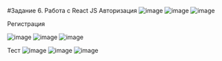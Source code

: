 #Задание 6. Работа с React JS
Авторизация
![image](https://github.com/goriori/q_digital/assets/100791613/e6e1547d-2434-4d77-92a6-e4dc6952f767)
![image](https://github.com/goriori/q_digital/assets/100791613/06a95ea0-5eba-450d-a3d5-84069562b0d4)
![image](https://github.com/goriori/q_digital/assets/100791613/e79e6dc2-f9a4-4abb-95d7-89f3c1f58c8d)

Регистрация

![image](https://github.com/goriori/q_digital/assets/100791613/97cebe78-15a4-4812-be8d-ff8865a45904)
![image](https://github.com/goriori/q_digital/assets/100791613/dbc03a7f-c085-4b5a-ae18-f69274dc4fbd)
![image](https://github.com/goriori/q_digital/assets/100791613/0509399b-f58a-45a1-a03c-606bdfb4e75f)

Тест
![image](https://github.com/goriori/q_digital/assets/100791613/f3d3da2c-c795-4293-a275-d687e833ac21)
![image](https://github.com/goriori/q_digital/assets/100791613/54d49d90-a5cf-462a-80b3-75466ce40de3)
![image](https://github.com/goriori/q_digital/assets/100791613/9e8d0b39-5670-410c-aaee-6ef6b143e373)
